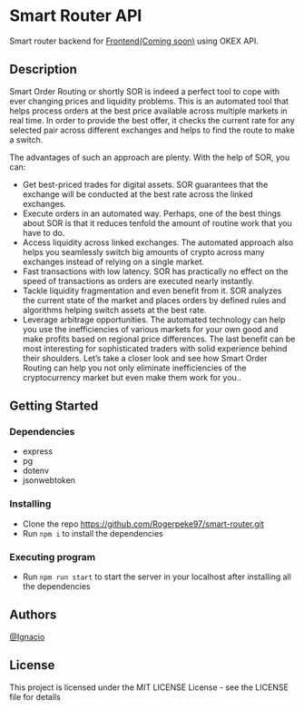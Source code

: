 # Smart Router API

Smart router backend for [Frontend(Coming soon)](https://google.com) using OKEX API.

## Description

Smart Order Routing or shortly SOR is indeed a perfect tool to cope with ever changing prices and liquidity problems. This is an automated tool that helps process orders at the best price available across multiple markets in real time. In order to provide the best offer, it checks the current rate for any selected pair across different exchanges and helps to find the route to make a switch.

The advantages of such an approach are plenty. With the help of SOR, you can:

* Get best-priced trades for digital assets. SOR guarantees that the exchange will be conducted at the best rate across the linked exchanges.
* Execute orders in an automated way. Perhaps, one of the best things about SOR is that it reduces tenfold the amount of routine work that you have to do.
* Access liquidity across linked exchanges. The automated approach also helps you seamlessly switch big amounts of crypto across many exchanges instead of relying on a single market.
* Fast transactions with low latency. SOR has practically no effect on the speed of transactions as orders are executed nearly instantly.
* Tackle liquidity fragmentation and even benefit from it. SOR analyzes the current state of the market and places orders by defined rules and algorithms helping switch assets at the best rate.
* Leverage arbitrage opportunities. The automated technology can help you use the inefficiencies of various markets for your own good and make profits based on regional price differences.
The last benefit can be most interesting for sophisticated traders with solid experience behind their shoulders. Let’s take a closer look and see how Smart Order Routing can help you not only eliminate inefficiencies of the cryptocurrency market but even make them work for you..

## Getting Started

### Dependencies

* express
* pg
* dotenv 
* jsonwebtoken

### Installing

* Clone the repo https://github.com/Rogerpeke97/smart-router.git
* Run `npm i` to install the dependencies

### Executing program

* Run `npm run start` to start the server in your localhost after installing all the dependencies
## Authors

[@Ignacio](https://github.com/Rogerpeke97)
## License

This project is licensed under the MIT LICENSE License - see the LICENSE file for details
